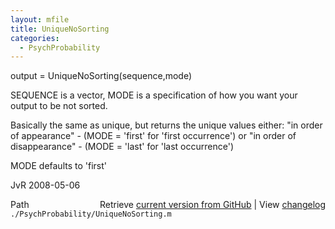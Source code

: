 ```yaml
---
layout: mfile
title: UniqueNoSorting
categories:
  - PsychProbability
---
```


output = UniqueNoSorting\(sequence,mode\)

SEQUENCE is a vector, MODE is a specification of how you want your output
to be not sorted.

Basically the same as unique, but returns the unique values either:
"in order of appearance"        \- \(MODE = 'first' for 'first occurrence'\)
or
"in order of disappearance"     \- \(MODE = 'last'  for 'last occurrence'\)

MODE defaults to 'first'

JvR 2008\-05\-06


<div class="code_header" style="text-align:right;">
  <span style="float:left;">Path&nbsp;&nbsp;</span> <span class="counter">Retrieve <a href=
  "https://raw.github.com/Psychtoolbox-3/Psychtoolbox-3/beta/./PsychProbability/UniqueNoSorting.m">current version from GitHub</a> | View <a href=
  "https://github.com/Psychtoolbox-3/Psychtoolbox-3/commits/beta/./PsychProbability/UniqueNoSorting.m">changelog</a></span>
</div>
<div class="code">
  <code>./PsychProbability/UniqueNoSorting.m</code>
</div>
